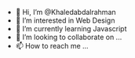 - 👋 Hi, I’m @Khaledabdalrahman
- 👀 I’m interested in Web Design
- 🌱 I’m currently learning Javascript
- 💞️ I’m looking to collaborate on ...
- 📫 How to reach me ...

<!---
Khaledabdalrahman/Khaledabdalrahman is a ✨ special ✨ repository because its `README.md` (this file) appears on your GitHub profile.
You can click the Preview link to take a look at your changes.
--->
